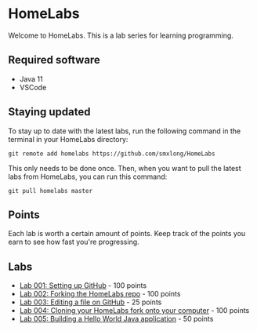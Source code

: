 # HomeLabs

Welcome to HomeLabs. This is a lab series for learning programming.

## Required software

* Java 11
* VSCode

## Staying updated

To stay up to date with the latest labs, run the following command in the terminal
in your HomeLabs directory:

```
git remote add homelabs https://github.com/smxlong/HomeLabs
```

This only needs to be done once. Then, when you want to pull the latest labs
from HomeLabs, you can run this command:

```
git pull homelabs master
```

## Points

Each lab is worth a certain amount of points. Keep track of the points
you earn to see how fast you're progressing.

## Labs

* [Lab 001: Setting up GitHub](./lab001/README.md) - 100 points
* [Lab 002: Forking the HomeLabs repo](./lab002/README.md) - 100 points
* [Lab 003: Editing a file on GitHub](./lab003/README.md) - 25 points
* [Lab 004: Cloning your HomeLabs fork onto your computer](./lab004/README.md) - 100 points
* [Lab 005: Building a Hello World Java application](./lab005/README.md) - 50 points

